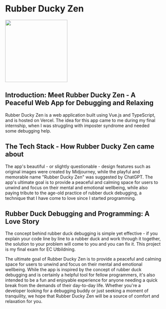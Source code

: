 # Rubber Ducky Zen
<img src=https://rubber-ducky-zen.vercel.app/assets/logo-7ae3371d.png width="200">

## Introduction: Meet Rubber Ducky Zen - A Peaceful Web App for Debugging and Relaxing

Rubber Ducky Zen is a web application built using Vue.js and TypeScript, and is hosted on Vercel. The idea for this app came to me during my final internship, when I was struggling with imposter syndrome and needed some debugging help.

## The Tech Stack - How Rubber Ducky Zen came about

The app's beautiful - or slightly questionable - design features such as original images were created by Midjourney, while the playful and memorable name "Rubber Ducky Zen" was suggested by ChatGPT. The app's ultimate goal is to provide a peaceful and calming space for users to unwind and focus on their mental and emotional wellbeing, while also paying tribute to the age-old practice of rubber duck debugging, a technique that I have come to love since I started programming.

## Rubber Duck Debugging and Programming: A Love Story

The concept behind rubber duck debugging is simple yet effective - if you explain your code line by line to a rubber duck and work through it together, the solution to your problem will come to you and you can fix it. This project is my final exam for EC Utbildning.

The ultimate goal of Rubber Ducky Zen is to provide a peaceful and calming space for users to unwind and focus on their mental and emotional wellbeing. While the app is inspired by the concept of rubber duck debugging and is certainly a helpful tool for fellow programmers, it's also intended to be a fun and enjoyable experience for anyone needing a quick break from the demands of their day-to-day life. Whether you're a developer looking for a debugging buddy or just seeking a moment of tranquility, we hope that Rubber Ducky Zen will be a source of comfort and relaxation for you.
